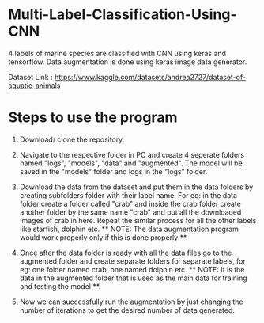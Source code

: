 # Multi-Label-Classification-Using-CNN
4 labels of marine species are classified with CNN using keras and tensorflow. Data augmentation is done using keras image data generator.

Dataset Link : https://www.kaggle.com/datasets/andrea2727/dataset-of-aquatic-animals

# Steps to use the program

1. Download/ clone the repository.
2. Navigate to the respective folder in PC and create 4 seperate folders named "logs", "models", "data" and "augmented". The model will be saved in the "models" folder and logs in the "logs" folder.

3. Download the data from the dataset and put them in the data folders by creating subfolders folder with their label name. For eg: in the data folder create a folder called "crab" and inside the crab folder create another folder by the same name "crab" and put all the downloaded images of crab in here. Repeat the similar process for all the other labels like starfish, dolphin etc. ** NOTE: The data augmentation program would work properly only if this is done properly **.

4. Once after the data folder is ready with all the data files go to the augmented folder and create separate folders for separate labels, for eg: one folder named crab, one named dolphin etc. ** NOTE: It is the data in the augmented folder that is used as the main data for training and testing the model **.

5. Now we can successfully run the augmentation by just changing the number of iterations to get the desired number of data generated.
 

